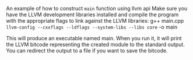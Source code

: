 An example of how to construct `main` function using llvm api 
Make sure you have the LLVM development libraries installed and compile the program with the appropriate flags to link against the LLVM libraries:
g++ main.cpp `llvm-config --cxxflags --ldflags --system-libs --libs core` -o main

This will produce an executable named main. When you run it, it will print the LLVM bitcode representing the created module to the standard output. You can redirect the output to a file if you want to save the bitcode.
